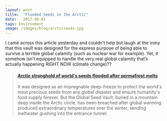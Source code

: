 ```yaml
---
layout:	post
title:	"Flooded Seeds in the Arctic"
date:	2017-06-01
tags: Environment
image: /images/blog/arcticseeds.jpg
---
```


I came across this article yesterday and couldn’t help but laugh at the irony that this vault was designed for the express purpose of being able to survive a terrible global calamity (such as nuclear war for example). Yet, it somehow isn’t equipped to handle the very real global calamity that’s actually happening RIGHT NOW (climate change)??

<blockquote class="embedly-card"><h4><a href="https://www.theguardian.com/environment/2017/may/19/arctic-stronghold-of-worlds-seeds-flooded-after-permafrost-melts">Arctic stronghold of world's seeds flooded after permafrost melts</a></h4><p>It was designed as an impregnable deep-freeze to protect the world's most precious seeds from any global disaster and ensure humanity's food supply forever. But the Global Seed Vault, buried in a mountain deep inside the Arctic circle, has been breached after global warming produced extraordinary temperatures over the winter, sending meltwater gushing into the entrance tunnel.</p></blockquote>
<script async src="//cdn.embedly.com/widgets/platform.js" charset="UTF-8"></script>